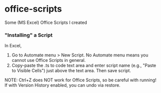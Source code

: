# office-scripts
Some (MS Excel) Office Scripts I created

### "Installing" a Script
In Excel,
1) Go to Automate menu > New Script. No Automate menu means you cannot use Office Scripts in general.
2) Copy-paste the .ts to code text area and enter script name (e.g., "Paste to Visible Cells") just above the text area. Then save script.

NOTE: Ctrl+Z does NOT work for Office Scripts, so be careful with running! If with Version History enabled, you can undo via restore.
